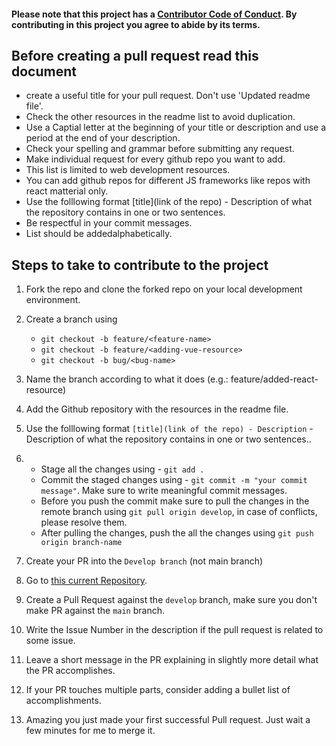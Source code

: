 #### Please note that this project has a [Contributor Code of Conduct](https://github.com/muchirijane/learning-code-through-github-repos/blob/main/CODE_OF_CONDUCT.md). By contributing in this project you agree to abide by its terms.

## Before creating a pull request read this document

- create a useful title for your pull request. Don't use 'Updated readme file'.
- Check the other resources in the readme list to avoid duplication.
- Use a Captial letter at the beginning of your title or description and use a period at the end of your description.
- Check your spelling and grammar before submitting any request.
- Make individual request for every github repo you want to add.
- This list is limited to web development resources.
- You can add github repos for different JS frameworks like repos with react matterial only.
- Use the folllowing format [title](link of the repo) - Description of what the repository contains in one or two sentences.
- Be respectful in your commit messages.
- List should be addedalphabetically.

## Steps to take to contribute to the project
1. Fork the repo and clone the forked repo on your local development environment.
1. Create a branch using
    * `git checkout -b feature/<feature-name>`
    * `git checkout -b feature/<adding-vue-resource>`
    * `git checkout -b bug/<bug-name>`
1. Name the branch according to what it does (e.g.: feature/added-react-resource)
1. Add the Github repository with the resources in the readme file.
1. Use the folllowing format `[title](link of the repo) - Description` - Description of what the repository contains in one or two sentences..
1. * Stage all the changes using - `git add .`
    * Commit the staged changes using - `git commit -m "your commit message"`. Make sure to write meaningful commit messages.
    * Before you push the commit make sure to pull the changes in the remote branch using `git pull origin develop`, in case of conflicts, please resolve them.
    * After pulling the changes, push the all the changes using `git push origin branch-name`
1. Create your PR into the `Develop branch` (not main branch)

1. Go to [this current Repository](https://github.com/muchirijane/learning-code-through-github-repos).
1. Create a Pull Request against the `develop` branch, make sure you don't make PR against the `main` branch.
1. Write the Issue Number in the description if the pull request is related to some issue.
1. Leave a short message in the PR explaining in slightly more detail what the PR accomplishes.
1. If your PR touches multiple parts, consider adding a bullet list of accomplishments.
1. Amazing you just made your first successful Pull request. Just wait a few minutes for me to merge it.